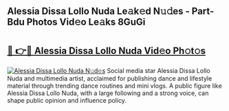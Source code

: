 ## Alessia Dissa Lollo Nuda Le𝚊k𝚎d N𝚞𝚍es - Part-Bdu Photos Vid𝚎o Le𝚊ks 8GuGi

# <h2><a href="http://fbea5u.evod.top/?m=Alessia+Dissa+Lollo+Nuda">🔗 👉🔴 Alessia Dissa Lollo Nuda Vid𝚎o Ph𝚘t𝚘s</a></h2>

[![Alessia Dissa Lollo Nuda N𝚞d𝚎s](https://i.imgur.com/8V9OHl7.gif)](http://fbea5u.evod.top/?m=Alessia+Dissa+Lollo+Nuda)
Social media star Alessia Dissa Lollo Nuda and multimedia artist, acclaimed for publishing dance and lifestyle material through trending dance routines and mini vlogs. A public figure like Alessia Dissa Lollo Nuda, with a large following and a strong voice, can shape public opinion and influence policy. 
